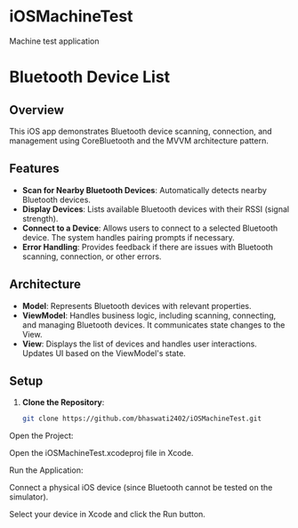 # iOSMachineTest
Machine test application
# Bluetooth Device List

## Overview

This iOS app demonstrates Bluetooth device scanning, connection, and management using CoreBluetooth and the MVVM architecture pattern.

## Features

- **Scan for Nearby Bluetooth Devices**: Automatically detects nearby Bluetooth devices.
- **Display Devices**: Lists available Bluetooth devices with their RSSI (signal strength).
- **Connect to a Device**: Allows users to connect to a selected Bluetooth device. The system handles pairing prompts if necessary.
- **Error Handling**: Provides feedback if there are issues with Bluetooth scanning, connection, or other errors.

## Architecture

- **Model**: Represents Bluetooth devices with relevant properties.
- **ViewModel**: Handles business logic, including scanning, connecting, and managing Bluetooth devices. It communicates state changes to the View.
- **View**: Displays the list of devices and handles user interactions. Updates UI based on the ViewModel's state.

## Setup

1. **Clone the Repository**:
   ```bash
   git clone https://github.com/bhaswati2402/iOSMachineTest.git
   
Open the Project:

Open the iOSMachineTest.xcodeproj file in Xcode.

Run the Application:

Connect a physical iOS device (since Bluetooth cannot be tested on the simulator).

Select your device in Xcode and click the Run button.

